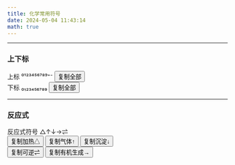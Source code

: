 ```yaml
---
title: 化学常用符号
date: 2024-05-04 11:43:14
math: true
---
```


<script src="../../../js/ex-func.js"></script>

---
### 上下标
上标 ⁰¹²³⁴⁵⁶⁷⁸⁹⁺⁻ <button onclick="copyToClipboard('⁰¹²³⁴⁵⁶⁷⁸⁹⁺⁻')">复制全部</button>  
下标 ₀₁₂₃₄₅₆₇₈₉ <button onclick="copyToClipboard('₀₁₂₃₄₅₆₇₈₉')">复制全部</button>

---
### 反应式
反应式符号 △↑↓→⇌  
<button onclick="copyToClipboard('△')">复制加热△</button> <button onclick="copyToClipboard('↑')">复制气体↑</button> <button onclick="copyToClipboard('↓')">复制沉淀↓</button>  
<button onclick="copyToClipboard('⇌')">复制可逆⇌</button> <button onclick="copyToClipboard('→')">复制有机生成→</button>
